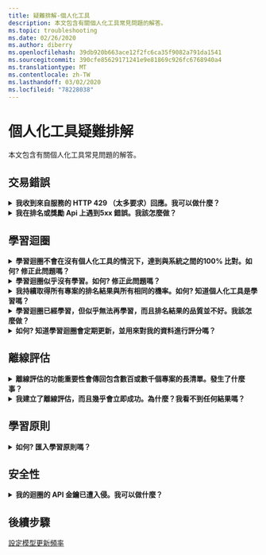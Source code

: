 ```yaml
---
title: 疑難排解-個人化工具
description: 本文包含有關個人化工具常見問題的解答。
ms.topic: troubleshooting
ms.date: 02/26/2020
ms.author: diberry
ms.openlocfilehash: 39db920b663ace12f2fc6ca35f9082a791da1541
ms.sourcegitcommit: 390cfe85629171241e9e81869c926fc6768940a4
ms.translationtype: MT
ms.contentlocale: zh-TW
ms.lasthandoff: 03/02/2020
ms.locfileid: "78228038"
---
```

# <a name="personalizer-troubleshooting"></a>個人化工具疑難排解

本文包含有關個人化工具常見問題的解答。

## <a name="transaction-errors"></a>交易錯誤

<details>
<summary><b>我收到來自服務的 HTTP 429 （太多要求）回應。我可以做什麼？</b></summary>

**答**：如果您在建立個人化工具實例時選取了免費的價格層，則允許的排名要求數目會有配額限制。 檢查您的排名 API 的 API 呼叫率（在個人化工具資源 Azure 入口網站的 [計量] 窗格中），並調整定價層（在 [定價層] 窗格中），如果您的呼叫量預期會增加到所選定價層的閾值以外。

</details>

<details>
<summary><b>我在排名或獎勵 Api 上遇到5xx 錯誤。我該怎麼做？</b></summary>

**答**：這些問題應該是透明的。 如果他們繼續，請在個人化工具資源的 Azure 入口網站中，選取 [**支援 + 疑難排解**] 區段中的 [**新增支援要求**]，以連線支援。

</details>

## <a name="learning-loop"></a>學習迴圈

<details>
<summary>
<b>學習迴圈不會在沒有個人化工具的情況下，達到與系統之間的100% 比對。如何? 修正此問題嗎？</b></summary>

**答**：您無法透過學習迴圈達成目標的原因如下：
* 使用排名 API 呼叫傳送的功能不足
* 已傳送的功能中的 bug-例如將非匯總功能資料（例如時間戳記）傳送到排名 API
* 具有迴圈處理的 bug-例如，未傳送報酬資料給事件的獎勵 API

若要修正此問題，您必須變更傳送到迴圈的功能，或確定報酬是對排名回應品質的正確評估。

</details>

<details>
<summary>
<b>學習迴圈似乎沒有學習。如何? 修正此問題嗎？</b></summary>

**答**：學習迴圈需要數千個報酬電話，順位呼叫才會有效率地設定優先順序。

如果您不確定學習迴圈目前的行為，請執行[離線評估](concepts-offline-evaluation.md)，並套用已更正的學習原則。

</details>

<details>
<summary><b>我持續取得所有專案的排名結果與所有相同的機率。如何? 知道個人化工具是學習嗎？</b></summary>

**答**：當個人化工具剛啟動且具有_空白_模型，或當您重設個人化工具迴圈，而且您的模型仍在**模型更新頻率**期間內時，會在排名 API 結果中傳回相同的機率。

當新的更新期間開始時，會使用更新的模型，而您會看到機率變更。

</details>

<details>
<summary><b>學習迴圈已經學習，但似乎無法再學習，而且排名結果的品質並不好。我該怎麼做？</b></summary>

**答**：
* 請確定您已完成，並在該個人化工具資源（學習迴圈）的 Azure 入口網站中套用一個評估。
* 請確定所有報酬都已透過獎勵 API 傳送，並已處理。

</details>


<details>
<summary><b>如何? 知道學習迴圈會定期更新，並用來對我的資料進行評分嗎？</b></summary>

**答**：您可以在 Azure 入口網站的 [**模型與學習設定**] 頁面中，找到模型上次更新的時間。 如果您看到舊的時間戳記，很可能是因為您未傳送排名和報酬電話。 如果服務沒有傳入的資料，就不會更新學習。 如果您看到學習迴圈的更新頻率不足，您可以編輯迴圈的**模型更新頻率**。

</details>

## <a name="offline-evaluations"></a>離線評估

<details>
<summary><b>離線評估的功能重要性會傳回包含數百或數千個專案的長清單。發生了什麼事？</b></summary>

**答**：這通常是因為時間戳記、使用者識別碼或一些其他更精細的功能在中傳送。

</details>

<details>
<summary><b>我建立了離線評估，而且幾乎會立即成功。為什麼？我看不到任何結果嗎？</b></summary>

**答**：離線評估會在該時段內使用來自事件的定型模型資料。 如果您未在評估開始和結束時間的期間內傳送任何資料，則會在沒有任何結果的情況下完成。 藉由選取您知道已傳送至個人化工具之事件的時間範圍，以提交新的離線評估。

</details>


## <a name="learning-policy"></a>學習原則

<details>
<summary><b>如何? 匯入學習原則嗎？</b></summary>

**答**：深入瞭解[學習原則概念](concept-active-learning.md#understand-learning-policy-settings)，以及[如何](how-to-manage-model.md)套用新的學習原則。 如果您不想要選取學習原則，可以使用[離線評估](how-to-offline-evaluation.md)，根據您目前的事件來建議學習原則。

</details>

## <a name="security"></a>安全性

<details>
<summary><b>我的迴圈的 API 金鑰已遭入侵。我可以做什麼？</b></summary>

**答**：您可以在交換用戶端以使用其他金鑰之後，重新產生一個金鑰。 有兩個金鑰可讓您以延遲方式傳播金鑰，而不需要停機。 我們建議您在定期執行此動作，做為安全性措施。

</details>

## <a name="next-steps"></a>後續步驟

[設定模型更新頻率](how-to-settings.md#model-update-frequency)